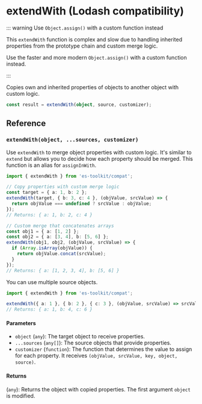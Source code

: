 # extendWith (Lodash compatibility)

::: warning Use `Object.assign()` with a custom function instead

This `extendWith` function is complex and slow due to handling inherited properties from the prototype chain and custom merge logic.

Use the faster and more modern `Object.assign()` with a custom function instead.

:::

Copies own and inherited properties of objects to another object with custom logic.

```typescript
const result = extendWith(object, source, customizer);
```

## Reference

### `extendWith(object, ...sources, customizer)`

Use `extendWith` to merge object properties with custom logic. It's similar to `extend` but allows you to decide how each property should be merged. This function is an alias for `assignInWith`.

```typescript
import { extendWith } from 'es-toolkit/compat';

// Copy properties with custom merge logic
const target = { a: 1, b: 2 };
extendWith(target, { b: 3, c: 4 }, (objValue, srcValue) => {
  return objValue === undefined ? srcValue : objValue;
});
// Returns: { a: 1, b: 2, c: 4 }

// Custom merge that concatenates arrays
const obj1 = { a: [1, 2] };
const obj2 = { a: [3, 4], b: [5, 6] };
extendWith(obj1, obj2, (objValue, srcValue) => {
  if (Array.isArray(objValue)) {
    return objValue.concat(srcValue);
  }
});
// Returns: { a: [1, 2, 3, 4], b: [5, 6] }
```

You can use multiple source objects.

```typescript
import { extendWith } from 'es-toolkit/compat';

extendWith({ a: 1 }, { b: 2 }, { c: 3 }, (objValue, srcValue) => srcValue * 2);
// Returns: { a: 1, b: 4, c: 6 }
```

#### Parameters

- `object` (`any`): The target object to receive properties.
- `...sources` (`any[]`): The source objects that provide properties.
- `customizer` (`function`): The function that determines the value to assign for each property. It receives `(objValue, srcValue, key, object, source)`.

#### Returns

(`any`): Returns the object with copied properties. The first argument `object` is modified.
